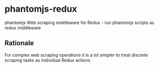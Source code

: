 # phantomjs-redux
phantomjs Web scraping middleware for Redux - run phantomjs scripts as redux middleware


## Rationale

For complex web scraping operations it is a lot simpler to treat discrete scraping tasks as individual Redux actions
